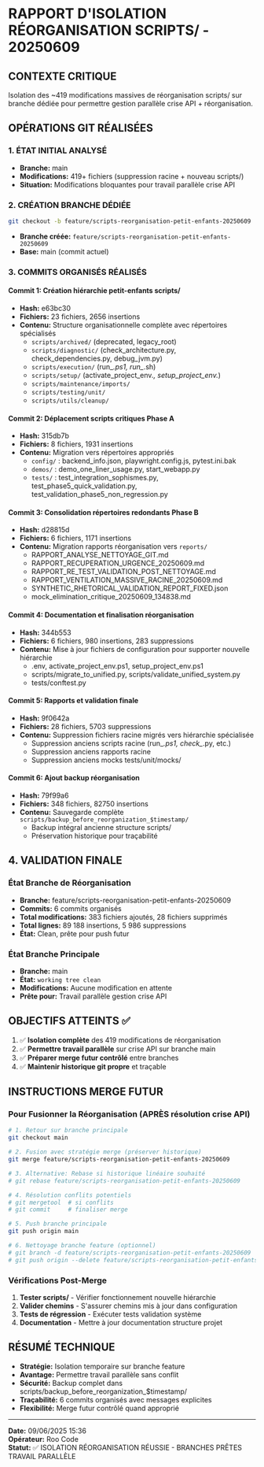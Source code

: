 # RAPPORT D'ISOLATION RÉORGANISATION SCRIPTS/ - 20250609

## CONTEXTE CRITIQUE
Isolation des ~419 modifications massives de réorganisation scripts/ sur branche dédiée pour permettre gestion parallèle crise API + réorganisation.

## OPÉRATIONS GIT RÉALISÉES

### 1. ÉTAT INITIAL ANALYSÉ
- **Branche:** main
- **Modifications:** 419+ fichiers (suppression racine + nouveau scripts/)
- **Situation:** Modifications bloquantes pour travail parallèle crise API

### 2. CRÉATION BRANCHE DÉDIÉE
```bash
git checkout -b feature/scripts-reorganisation-petit-enfants-20250609
```
- **Branche créée:** `feature/scripts-reorganisation-petit-enfants-20250609`
- **Base:** main (commit actuel)

### 3. COMMITS ORGANISÉS RÉALISÉS

#### **Commit 1: Création hiérarchie petit-enfants scripts/**
- **Hash:** e63bc30
- **Fichiers:** 23 fichiers, 2656 insertions
- **Contenu:** Structure organisationnelle complète avec répertoires spécialisés
  - `scripts/archived/` (deprecated, legacy_root)
  - `scripts/diagnostic/` (check_architecture.py, check_dependencies.py, debug_jvm.py)
  - `scripts/execution/` (run_*.ps1, run_*.sh)
  - `scripts/setup/` (activate_project_env.*, setup_project_env.*)
  - `scripts/maintenance/imports/`
  - `scripts/testing/unit/`
  - `scripts/utils/cleanup/`

#### **Commit 2: Déplacement scripts critiques Phase A**
- **Hash:** 315db7b
- **Fichiers:** 8 fichiers, 1931 insertions
- **Contenu:** Migration vers répertoires appropriés
  - `config/` : backend_info.json, playwright.config.js, pytest.ini.bak
  - `demos/` : demo_one_liner_usage.py, start_webapp.py
  - `tests/` : test_integration_sophismes.py, test_phase5_quick_validation.py, test_validation_phase5_non_regression.py

#### **Commit 3: Consolidation répertoires redondants Phase B**
- **Hash:** d28815d
- **Fichiers:** 6 fichiers, 1171 insertions
- **Contenu:** Migration rapports réorganisation vers `reports/`
  - RAPPORT_ANALYSE_NETTOYAGE_GIT.md
  - RAPPORT_RECUPERATION_URGENCE_20250609.md
  - RAPPORT_RE_TEST_VALIDATION_POST_NETTOYAGE.md
  - RAPPORT_VENTILATION_MASSIVE_RACINE_20250609.md
  - SYNTHETIC_RHETORICAL_VALIDATION_REPORT_FIXED.json
  - mock_elimination_critique_20250609_134838.md

#### **Commit 4: Documentation et finalisation réorganisation**
- **Hash:** 344b553
- **Fichiers:** 6 fichiers, 980 insertions, 283 suppressions
- **Contenu:** Mise à jour fichiers de configuration pour supporter nouvelle hiérarchie
  - .env, activate_project_env.ps1, setup_project_env.ps1
  - scripts/migrate_to_unified.py, scripts/validate_unified_system.py
  - tests/conftest.py

#### **Commit 5: Rapports et validation finale**
- **Hash:** 9f0642a
- **Fichiers:** 28 fichiers, 5703 suppressions
- **Contenu:** Suppression fichiers racine migrés vers hiérarchie spécialisée
  - Suppression anciens scripts racine (run_*.ps1, check_*.py, etc.)
  - Suppression anciens rapports racine
  - Suppression anciens mocks tests/unit/mocks/

#### **Commit 6: Ajout backup réorganisation**
- **Hash:** 79f99a6
- **Fichiers:** 348 fichiers, 82750 insertions
- **Contenu:** Sauvegarde complète `scripts/backup_before_reorganization_$timestamp/`
  - Backup intégral ancienne structure scripts/
  - Préservation historique pour traçabilité

## 4. VALIDATION FINALE

### État Branche de Réorganisation
- **Branche:** feature/scripts-reorganisation-petit-enfants-20250609
- **Commits:** 6 commits organisés
- **Total modifications:** 383 fichiers ajoutés, 28 fichiers supprimés
- **Total lignes:** 89 188 insertions, 5 986 suppressions
- **État:** Clean, prête pour push futur

### État Branche Principale
- **Branche:** main
- **État:** `working tree clean`
- **Modifications:** Aucune modification en attente
- **Prête pour:** Travail parallèle gestion crise API

## OBJECTIFS ATTEINTS ✅

1. ✅ **Isolation complète** des 419 modifications de réorganisation
2. ✅ **Permettre travail parallèle** sur crise API sur branche main
3. ✅ **Préparer merge futur contrôlé** entre branches
4. ✅ **Maintenir historique git propre** et traçable

## INSTRUCTIONS MERGE FUTUR

### Pour Fusionner la Réorganisation (APRÈS résolution crise API)

```bash
# 1. Retour sur branche principale
git checkout main

# 2. Fusion avec stratégie merge (préserver historique)
git merge feature/scripts-reorganisation-petit-enfants-20250609

# 3. Alternative: Rebase si historique linéaire souhaité
# git rebase feature/scripts-reorganisation-petit-enfants-20250609

# 4. Résolution conflits potentiels
# git mergetool  # si conflits
# git commit     # finaliser merge

# 5. Push branche principale
git push origin main

# 6. Nettoyage branche feature (optionnel)
# git branch -d feature/scripts-reorganisation-petit-enfants-20250609
# git push origin --delete feature/scripts-reorganisation-petit-enfants-20250609
```

### Vérifications Post-Merge

1. **Tester scripts/** - Vérifier fonctionnement nouvelle hiérarchie
2. **Valider chemins** - S'assurer chemins mis à jour dans configuration
3. **Tests de régression** - Exécuter tests validation système
4. **Documentation** - Mettre à jour documentation structure projet

## RÉSUMÉ TECHNIQUE

- **Stratégie:** Isolation temporaire sur branche feature
- **Avantage:** Permettre travail parallèle sans conflit
- **Sécurité:** Backup complet dans scripts/backup_before_reorganization_$timestamp/
- **Traçabilité:** 6 commits organisés avec messages explicites
- **Flexibilité:** Merge futur contrôlé quand approprié

---
**Date:** 09/06/2025 15:36  
**Opérateur:** Roo Code  
**Statut:** ✅ ISOLATION RÉORGANISATION RÉUSSIE - BRANCHES PRÊTES TRAVAIL PARALLÈLE